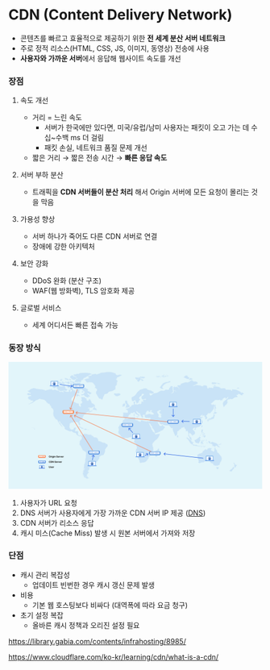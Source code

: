 # CDN (Content Delivery Network)

- 콘텐츠를 빠르고 효율적으로 제공하기 위한 **전 세계 분산 서버 네트워크**
- 주로 정적 리소스(HTML, CSS, JS, 이미지, 동영상) 전송에 사용
- **사용자와 가까운 서버**에서 응답해 웹사이트 속도를 개선

### 장점

1. 속도 개선
    - 거리 = 느린 속도
        -  서버가 한국에만 있다면, 미국/유럽/남미 사용자는 패킷이 오고 가는 데 수십~수백 ms 더 걸림
        - 패킷 손실, 네트워크 품질 문제 개선
    - 짧은 거리 → 짧은 전송 시간 → **빠른 응답 속도**

2. 서버 부하 분산
    - 트래픽을 **CDN 서버들이 분산 처리** 해서 Origin 서버에 모든 요청이 몰리는 것을 막음
2. 가용성 향상
    - 서버 하나가 죽어도 다른 CDN 서버로 연결
    - 장애에 강한 아키텍처
3. 보안 강화
    - DDoS 완화 (분산 구조)
    - WAF(웹 방화벽), TLS 암호화 제공
4. 글로벌 서비스
    - 세계 어디서든 빠른 접속 가능

### 동장 방식

![](/Web/img/web_cdn_1.png)

1. 사용자가 URL 요청
2. DNS 서버가 사용자에게 가장 가까운 CDN 서버 IP 제공 ([DNS](https://github.com/devopenlibrary/CS-Study/blob/main/Network/network_dns.md))
3. CDN 서버가 리소스 응답
4. 캐시 미스(Cache Miss) 발생 시 원본 서버에서 가져와 저장

### 단점

- 캐시 관리 복잡성
    - 업데이트 빈번한 경우 캐시 갱신 문제 발생
- 비용
    - 기본 웹 호스팅보다 비싸다 (대역폭에 따라 요금 청구)
- 초기 설정 복잡
    - 올바른 캐시 정책과 오리진 설정 필요
    


https://library.gabia.com/contents/infrahosting/8985/

https://www.cloudflare.com/ko-kr/learning/cdn/what-is-a-cdn/